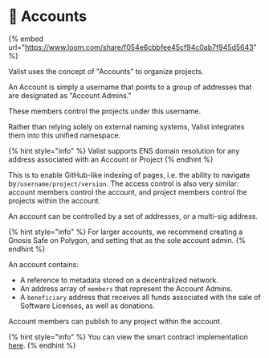 # 👥 Accounts

{% embed url="https://www.loom.com/share/f054e6cbbfee45cf94c0ab7f945d5643" %}

Valist uses the concept of "Accounts" to organize projects.

An Account is simply a username that points to a group of addresses that are designated as "Account Admins."

These members control the projects under this username.

Rather than relying solely on external naming systems, Valist integrates them into this unified namespace.

{% hint style="info" %}
Valist supports ENS domain resolution for any address associated with an Account or Project
{% endhint %}

This is to enable GitHub-like indexing of pages, i.e. the ability to navigate by`/username/project/version`. The access control is also very similar: account members control the account, and project members control the projects within the account.

An account can be controlled by a set of addresses, or a multi-sig address.&#x20;

{% hint style="info" %}
For larger accounts, we recommend creating a Gnosis Safe on Polygon, and setting that as the sole account admin.
{% endhint %}

An account contains:

* A reference to metadata stored on a decentralized network.
* An address array of `members` that represent the Account Admins.
* A `beneficiary` address that receives all funds associated with the sale of Software Licenses, as well as donations.

Account members can publish to any project within the account.

{% hint style="info" %}
You can view the smart contract implementation [here](https://github.com/valist-io/valist-contracts).
{% endhint %}
